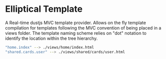 Elliptical Template
===========================

A Real-time dustjs MVC template provider. Allows on the fly template compilation for templates following the MVC convention of being placed in a views folder.
The template naming scheme relies on "dot" notation to identify the location within the tree hierarchy.

```bash
"home.index" --> ./views/home/index.html
"shared.cards.user" --> ./views/shared/cards/user.html

```